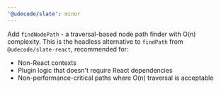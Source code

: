 ```yaml
---
'@udecode/slate': minor
---
```


Add `findNodePath` - a traversal-based node path finder with O(n) complexity. This is the headless alternative to `findPath` from `@udecode/slate-react`, recommended for:

- Non-React contexts
- Plugin logic that doesn't require React dependencies
- Non-performance-critical paths where O(n) traversal is acceptable
